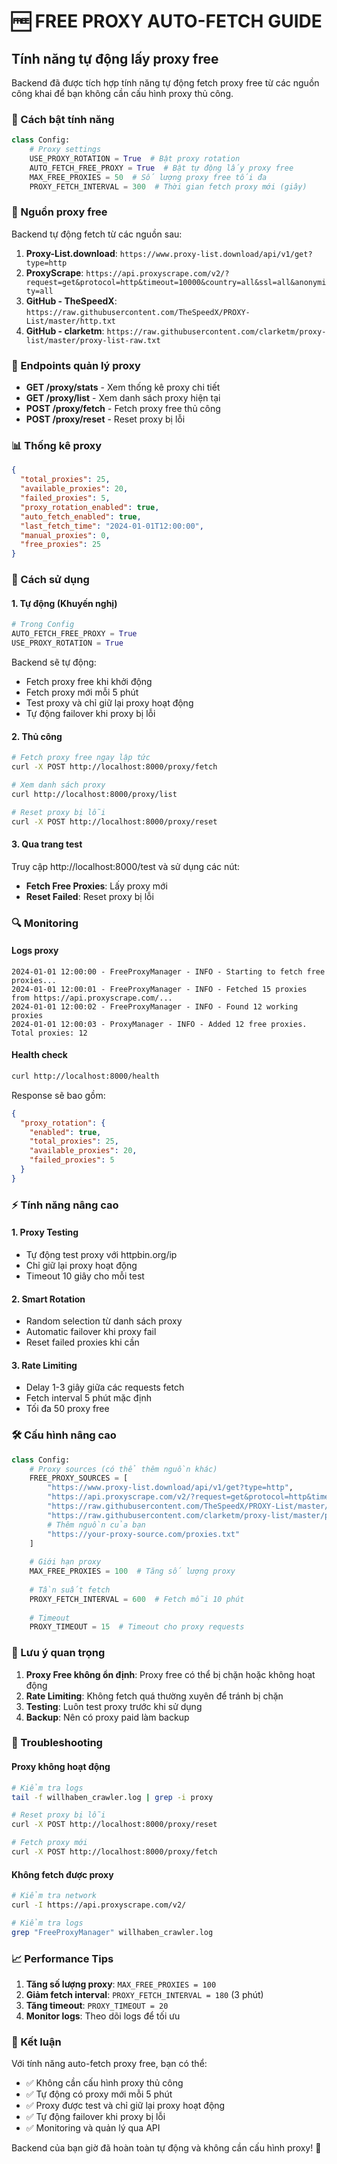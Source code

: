 # 🆓 FREE PROXY AUTO-FETCH GUIDE

## Tính năng tự động lấy proxy free

Backend đã được tích hợp tính năng tự động fetch proxy free từ các nguồn công khai để bạn không cần cấu hình proxy thủ công.

### 🚀 Cách bật tính năng

```python
class Config:
    # Proxy settings
    USE_PROXY_ROTATION = True  # Bật proxy rotation
    AUTO_FETCH_FREE_PROXY = True  # Bật tự động lấy proxy free
    MAX_FREE_PROXIES = 50  # Số lượng proxy free tối đa
    PROXY_FETCH_INTERVAL = 300  # Thời gian fetch proxy mới (giây)
```

### 📡 Nguồn proxy free

Backend tự động fetch từ các nguồn sau:

1. **Proxy-List.download**: `https://www.proxy-list.download/api/v1/get?type=http`
2. **ProxyScrape**: `https://api.proxyscrape.com/v2/?request=get&protocol=http&timeout=10000&country=all&ssl=all&anonymity=all`
3. **GitHub - TheSpeedX**: `https://raw.githubusercontent.com/TheSpeedX/PROXY-List/master/http.txt`
4. **GitHub - clarketm**: `https://raw.githubusercontent.com/clarketm/proxy-list/master/proxy-list-raw.txt`

### 🔧 Endpoints quản lý proxy

- **GET /proxy/stats** - Xem thống kê proxy chi tiết
- **GET /proxy/list** - Xem danh sách proxy hiện tại
- **POST /proxy/fetch** - Fetch proxy free thủ công
- **POST /proxy/reset** - Reset proxy bị lỗi

### 📊 Thống kê proxy

```json
{
  "total_proxies": 25,
  "available_proxies": 20,
  "failed_proxies": 5,
  "proxy_rotation_enabled": true,
  "auto_fetch_enabled": true,
  "last_fetch_time": "2024-01-01T12:00:00",
  "manual_proxies": 0,
  "free_proxies": 25
}
```

### 🎯 Cách sử dụng

#### 1. Tự động (Khuyến nghị)
```python
# Trong Config
AUTO_FETCH_FREE_PROXY = True
USE_PROXY_ROTATION = True
```

Backend sẽ tự động:
- Fetch proxy free khi khởi động
- Fetch proxy mới mỗi 5 phút
- Test proxy và chỉ giữ lại proxy hoạt động
- Tự động failover khi proxy bị lỗi

#### 2. Thủ công
```bash
# Fetch proxy free ngay lập tức
curl -X POST http://localhost:8000/proxy/fetch

# Xem danh sách proxy
curl http://localhost:8000/proxy/list

# Reset proxy bị lỗi
curl -X POST http://localhost:8000/proxy/reset
```

#### 3. Qua trang test
Truy cập http://localhost:8000/test và sử dụng các nút:
- **Fetch Free Proxies**: Lấy proxy mới
- **Reset Failed**: Reset proxy bị lỗi

### 🔍 Monitoring

#### Logs proxy
```
2024-01-01 12:00:00 - FreeProxyManager - INFO - Starting to fetch free proxies...
2024-01-01 12:00:01 - FreeProxyManager - INFO - Fetched 15 proxies from https://api.proxyscrape.com/...
2024-01-01 12:00:02 - FreeProxyManager - INFO - Found 12 working proxies
2024-01-01 12:00:03 - ProxyManager - INFO - Added 12 free proxies. Total proxies: 12
```

#### Health check
```bash
curl http://localhost:8000/health
```

Response sẽ bao gồm:
```json
{
  "proxy_rotation": {
    "enabled": true,
    "total_proxies": 25,
    "available_proxies": 20,
    "failed_proxies": 5
  }
}
```

### ⚡ Tính năng nâng cao

#### 1. Proxy Testing
- Tự động test proxy với httpbin.org/ip
- Chỉ giữ lại proxy hoạt động
- Timeout 10 giây cho mỗi test

#### 2. Smart Rotation
- Random selection từ danh sách proxy
- Automatic failover khi proxy fail
- Reset failed proxies khi cần

#### 3. Rate Limiting
- Delay 1-3 giây giữa các requests fetch
- Fetch interval 5 phút mặc định
- Tối đa 50 proxy free

### 🛠️ Cấu hình nâng cao

```python
class Config:
    # Proxy sources (có thể thêm nguồn khác)
    FREE_PROXY_SOURCES = [
        "https://www.proxy-list.download/api/v1/get?type=http",
        "https://api.proxyscrape.com/v2/?request=get&protocol=http&timeout=10000&country=all&ssl=all&anonymity=all",
        "https://raw.githubusercontent.com/TheSpeedX/PROXY-List/master/http.txt",
        "https://raw.githubusercontent.com/clarketm/proxy-list/master/proxy-list-raw.txt",
        # Thêm nguồn của bạn
        "https://your-proxy-source.com/proxies.txt"
    ]
    
    # Giới hạn proxy
    MAX_FREE_PROXIES = 100  # Tăng số lượng proxy
    
    # Tần suất fetch
    PROXY_FETCH_INTERVAL = 600  # Fetch mỗi 10 phút
    
    # Timeout
    PROXY_TIMEOUT = 15  # Timeout cho proxy requests
```

### 🚨 Lưu ý quan trọng

1. **Proxy Free không ổn định**: Proxy free có thể bị chặn hoặc không hoạt động
2. **Rate Limiting**: Không fetch quá thường xuyên để tránh bị chặn
3. **Testing**: Luôn test proxy trước khi sử dụng
4. **Backup**: Nên có proxy paid làm backup

### 🔧 Troubleshooting

#### Proxy không hoạt động
```bash
# Kiểm tra logs
tail -f willhaben_crawler.log | grep -i proxy

# Reset proxy bị lỗi
curl -X POST http://localhost:8000/proxy/reset

# Fetch proxy mới
curl -X POST http://localhost:8000/proxy/fetch
```

#### Không fetch được proxy
```bash
# Kiểm tra network
curl -I https://api.proxyscrape.com/v2/

# Kiểm tra logs
grep "FreeProxyManager" willhaben_crawler.log
```

### 📈 Performance Tips

1. **Tăng số lượng proxy**: `MAX_FREE_PROXIES = 100`
2. **Giảm fetch interval**: `PROXY_FETCH_INTERVAL = 180` (3 phút)
3. **Tăng timeout**: `PROXY_TIMEOUT = 20`
4. **Monitor logs**: Theo dõi logs để tối ưu

### 🎉 Kết luận

Với tính năng auto-fetch proxy free, bạn có thể:
- ✅ Không cần cấu hình proxy thủ công
- ✅ Tự động có proxy mới mỗi 5 phút
- ✅ Proxy được test và chỉ giữ lại proxy hoạt động
- ✅ Tự động failover khi proxy bị lỗi
- ✅ Monitoring và quản lý qua API

Backend của bạn giờ đã hoàn toàn tự động và không cần cấu hình proxy! 🚀
